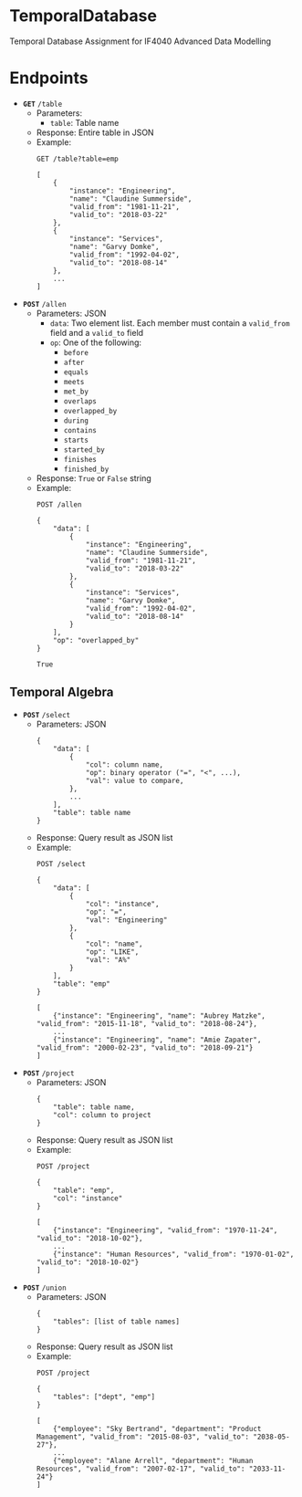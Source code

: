 # TemporalDatabase
 Temporal Database Assignment for IF4040 Advanced Data Modelling

# Endpoints
- **`GET`** `/table`
    - Parameters:
        - `table`: Table name
    - Response: Entire table in JSON
    - Example:
        ```
        GET /table?table=emp
        ```
        ```
        [
            {
                "instance": "Engineering",
                "name": "Claudine Summerside",
                "valid_from": "1981-11-21",
                "valid_to": "2018-03-22"
            },
            {
                "instance": "Services",
                "name": "Garvy Domke",
                "valid_from": "1992-04-02",
                "valid_to": "2018-08-14"
            },
            ...
        ]
        ```
- **`POST`** `/allen`
    - Parameters: JSON
        - `data`: Two element list. Each member must contain a `valid_from` field and a `valid_to` field
        - `op`: One of the following:
            - `before`
            - `after`
            - `equals`
            - `meets`
            - `met_by`
            - `overlaps`
            - `overlapped_by`
            - `during`
            - `contains`
            - `starts`
            - `started_by`
            - `finishes`
            - `finished_by`
    - Response: `True` or `False` string
    - Example:
        ```
        POST /allen

        {
            "data": [
                {
                    "instance": "Engineering",
                    "name": "Claudine Summerside",
                    "valid_from": "1981-11-21",
                    "valid_to": "2018-03-22"
                },
                {
                    "instance": "Services",
                    "name": "Garvy Domke",
                    "valid_from": "1992-04-02",
                    "valid_to": "2018-08-14"
                }
            ],
            "op": "overlapped_by"
        }
        ```
        ```
        True
        ```

## Temporal Algebra
- **`POST`** `/select`
    - Parameters: JSON
        ```
        {
            "data": [
                {
                    "col": column name,
                    "op": binary operator ("=", "<", ...),
                    "val": value to compare,
                },
                ...
            ],
            "table": table name
        }
        ```
    - Response: Query result as JSON list
    - Example:
        ```
        POST /select

        {
            "data": [
                {
                    "col": "instance",
                    "op": "=",
                    "val": "Engineering"
                },
                {
                    "col": "name",
                    "op": "LIKE",
                    "val": "A%"
                }
            ],
            "table": "emp"
        }
        ```
        ```
        [
            {"instance": "Engineering", "name": "Aubrey Matzke", "valid_from": "2015-11-18", "valid_to": "2018-08-24"},
            ...
            {"instance": "Engineering", "name": "Amie Zapater", "valid_from": "2000-02-23", "valid_to": "2018-09-21"}
        ]
        ```
- **`POST`** `/project`
    - Parameters: JSON
        ```
        {
            "table": table name,
            "col": column to project
        }
        ```
    - Response: Query result as JSON list
    - Example:
        ```
        POST /project

        {
            "table": "emp",
            "col": "instance"
        }
        ```
        ```
        [
            {"instance": "Engineering", "valid_from": "1970-11-24", "valid_to": "2018-10-02"},
            ...
            {"instance": "Human Resources", "valid_from": "1970-01-02", "valid_to": "2018-10-02"}
        ]
        ```
- **`POST`** `/union`
    - Parameters: JSON
        ```
        {
            "tables": [list of table names]
        }
        ```
    - Response: Query result as JSON list
    - Example:
        ```
        POST /project

        {
            "tables": ["dept", "emp"]
        }
        ```
        ```
        [
            {"employee": "Sky Bertrand", "department": "Product Management", "valid_from": "2015-08-03", "valid_to": "2038-05-27"},
            ...
            {"employee": "Alane Arrell", "department": "Human Resources", "valid_from": "2007-02-17", "valid_to": "2033-11-24"}
        ]
        ```